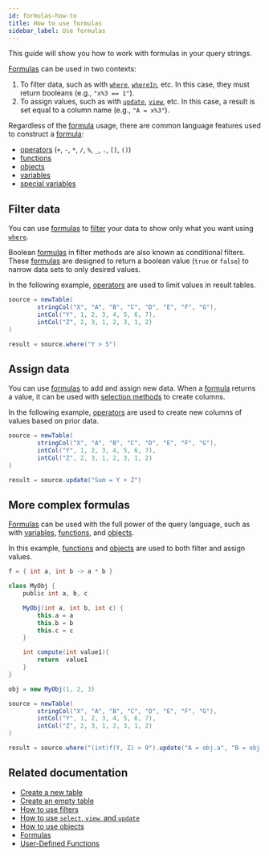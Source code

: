 ```yaml
---
id: formulas-how-to
title: How to use formulas
sidebar_label: Use formulas
---
```


This guide will show you how to work with formulas in your query strings.

[Formulas](../reference/query-language/formulas/formulas.md) can be used in two contexts:

1. To filter data, such as with [`where`](../reference/table-operations/filter/where.md), [`whereIn`](../reference/table-operations/filter/where-in.md), etc. In this case, they must return booleans (e.g., `"x%3 == 1"`).
2. To assign values, such as with [`update`](../reference/table-operations/select/update.md), [`view`](../reference/table-operations/select/view.md), etc. In this case, a result is set equal to a column name (e.g., `"A = x%3"`).

Regardless of the [formula](../reference/query-language/formulas/formulas.md) usage, there are common language features used to construct a [formula](../reference/query-language/formulas/formulas.md):

- [operators](../reference/query-language/formulas/operators.md) (`+`, `-`, `*`, `/`, `%`, `_`, `.`, `[]`, `()`)
- [functions](../reference/query-language/formulas/user-defined-functions.md)
- [objects](../reference/query-language/types/objects.md)
- [variables](../reference/query-language/variables/scope.md)
- [special variables](../reference/query-language/variables/special-variables.md)

## Filter data

You can use [formulas](../reference/query-language/formulas/formulas.md) to [filter](./use-filters.md) your data to show only what you want using [`where`](../reference/table-operations/filter/where.md).

Boolean [formulas](../reference/query-language/formulas/formulas.md) in filter methods are also known as conditional filters. These [formulas](../reference/query-language/formulas/formulas.md) are designed to return a boolean value (`true` or `false`) to narrow data sets to only desired values.

In the following example, [operators](../reference/query-language/formulas/operators.md) are used to limit values in result tables.

```groovy order=source,result
source = newTable(
        stringCol("X", "A", "B", "C", "D", "E", "F", "G"),
        intCol("Y", 1, 2, 3, 4, 5, 6, 7),
        intCol("Z", 2, 3, 1, 2, 3, 1, 2)
)

result = source.where("Y > 5")
```

## Assign data

You can use [formulas](../reference/query-language/formulas/formulas.md) to add and assign new data. When a [formula](../reference/query-language/formulas/formulas.md) returns a value, it can be used with [selection methods](./use-select-view-update.md) to create columns.

In the following example, [operators](../reference/query-language/formulas/operators.md) are used to create new columns of values based on prior data.

```groovy order=source,result
source = newTable(
        stringCol("X", "A", "B", "C", "D", "E", "F", "G"),
        intCol("Y", 1, 2, 3, 4, 5, 6, 7),
        intCol("Z", 2, 3, 1, 2, 3, 1, 2)
)

result = source.update("Sum = Y + Z")
```

## More complex formulas

[Formulas](../reference/query-language/formulas/formulas.md) can be used with the full power of the query language, such as with [variables](../reference/query-language/variables/scope.md), [functions](../reference/query-language/formulas/user-defined-functions.md), and [objects](./use-objects.md).

In this example, [functions](../reference/query-language/formulas/user-defined-functions.md) and [objects](./use-objects.md) are used to both filter and assign values.

```groovy order=source,result
f = { int a, int b -> a * b }

class MyObj {
    public int a, b, c

    MyObj(int a, int b, int c) {
        this.a = a
        this.b = b
        this.c = c
    }

    int compute(int value1){
        return  value1
    }
}

obj = new MyObj(1, 2, 3)

source = newTable(
        stringCol("X", "A", "B", "C", "D", "E", "F", "G"),
        intCol("Y", 1, 2, 3, 4, 5, 6, 7),
        intCol("Z", 2, 3, 1, 2, 3, 1, 2)
)

result = source.where("(int)f(Y, Z) > 9").update("A = obj.a", "B = obj.compute(Y)")
```

## Related documentation

- [Create a new table](./new-table.md)
- [Create an empty table](./empty-table.md)
- [How to use filters](./use-filters.md)
- [How to use `select`, `view`, and `update`](./use-select-view-update.md)
- [How to use objects](./use-objects.md)
- [Formulas](../reference/query-language/formulas/formulas.md)
- [User-Defined Functions](../reference/query-language/formulas/user-defined-functions.md)
